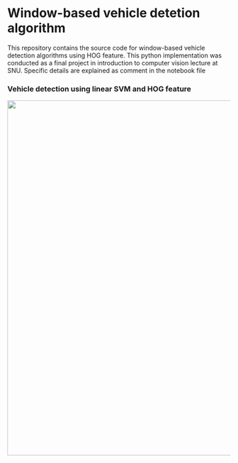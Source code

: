 # Window-based vehicle detetion algorithm

This repository contains the source code for window-based vehicle detection algorithms using HOG feature. This python implementation was conducted as a final project in introduction to computer vision lecture at SNU. Specific details are explained as comment in the notebook file

### Vehicle detection using linear SVM and HOG feature
<p align="center">
<img src="https://user-images.githubusercontent.com/86834176/193737319-c47ff600-24c4-4128-bd53-07244e4eef64.png" width="800">
</p>

